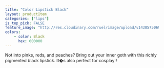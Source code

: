 ```yaml
---
title: "Color Lipstick Black"
layout: productItem
categories: ["lips"]
is_top_pick: FALSE
feature_image: "http://res.cloudinary.com/ruel/image/upload/v1438575069/fashion21/picture-34.jpg"
colors:
    - color: Black
      hex: 000000
---
```

Not into pinks, reds, and peaches? Bring out your inner goth with this richly pigmented black lipstick. It�s also perfect for cosplay !